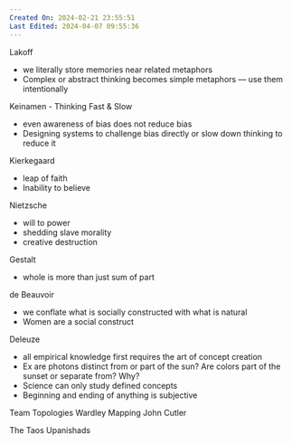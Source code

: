 ```yaml
---
Created On: 2024-02-21 23:55:51
Last Edited: 2024-04-07 09:55:36
---
```


Lakoff 
- we literally store memories near related metaphors 
- Complex or abstract thinking becomes simple metaphors — use them intentionally

Keinamen - Thinking Fast & Slow 
- even awareness of bias does not reduce bias 
- Designing systems to challenge bias directly or slow down thinking to reduce it

Kierkegaard 
- leap of faith 
- Inability to believe 

Nietzsche 
- will to power 
- shedding slave morality 
- creative destruction 

Gestalt 
- whole is more than just sum of part

de Beauvoir 
-  we conflate what is socially constructed with what is natural 
- Women are a social construct 

Deleuze 
- all empirical knowledge first requires the art of concept creation 
- Ex are photons distinct from or part of the sun? Are colors part of the sunset or separate from? Why? 
- Science can only study defined concepts
- Beginning and ending of anything is subjective 


Team Topologies 
Wardley Mapping 
John Cutler 


The Taos 
Upanishads